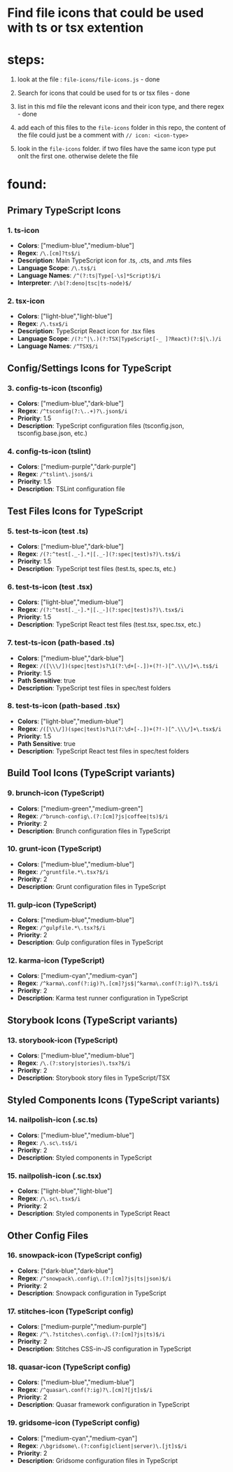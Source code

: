 # Find file icons that could be used with ts or tsx extention

# steps:
1. look at the file :
`file-icons/file-icons.js` - done

2. Search for icons that could be used for ts or tsx files - done
3. list in this md file the relevant icons and their  icon type, and there regex - done
4. add each of this files to the `file-icons` folder in this repo, the content of the file could just be a comment with
`// icon: <icon-type>`  
5. look in the `file-icons` folder. if two files have the same icon type put onlt the first one. otherwise delete the file

# found:

## Primary TypeScript Icons

### 1. ts-icon
- **Colors**: ["medium-blue","medium-blue"]
- **Regex**: `/\.[cm]?ts$/i`
- **Description**: Main TypeScript icon for .ts, .cts, and .mts files
- **Language Scope**: `/\.ts$/i`
- **Language Names**: `/^(?:ts|Type[-\s]*Script)$/i`
- **Interpreter**: `/\b(?:deno|tsc|ts-node)$/`

### 2. tsx-icon
- **Colors**: ["light-blue","light-blue"]
- **Regex**: `/\.tsx$/i`
- **Description**: TypeScript React icon for .tsx files
- **Language Scope**: `/(?:^|\.)(?:TSX|TypeScript[-_ ]?React)(?:$|\.)/i`
- **Language Names**: `/^TSX$/i`

## Config/Settings Icons for TypeScript

### 3. config-ts-icon (tsconfig)
- **Colors**: ["medium-blue","dark-blue"]
- **Regex**: `/^tsconfig(?:\..+)?\.json$/i`
- **Priority**: 1.5
- **Description**: TypeScript configuration files (tsconfig.json, tsconfig.base.json, etc.)

### 4. config-ts-icon (tslint)
- **Colors**: ["medium-purple","dark-purple"]
- **Regex**: `/^tslint\.json$/i`
- **Priority**: 1.5
- **Description**: TSLint configuration file

## Test Files Icons for TypeScript

### 5. test-ts-icon (test .ts)
- **Colors**: ["medium-blue","dark-blue"]
- **Regex**: `/(?:^test[._-].*|[._-](?:spec|test)s?)\.ts$/i`
- **Priority**: 1.5
- **Description**: TypeScript test files (test.ts, spec.ts, etc.)

### 6. test-ts-icon (test .tsx)
- **Colors**: ["light-blue","medium-blue"]
- **Regex**: `/(?:^test[._-].*|[._-](?:spec|test)s?)\.tsx$/i`
- **Priority**: 1.5
- **Description**: TypeScript React test files (test.tsx, spec.tsx, etc.)

### 7. test-ts-icon (path-based .ts)
- **Colors**: ["medium-blue","dark-blue"]
- **Regex**: `/([\\\/])(spec|test)s?\1(?:\d+[-.])+(?!-)[^.\\\/]+\.ts$/i`
- **Priority**: 1.5
- **Path Sensitive**: true
- **Description**: TypeScript test files in spec/test folders

### 8. test-ts-icon (path-based .tsx)
- **Colors**: ["light-blue","medium-blue"]
- **Regex**: `/([\\\/])(spec|test)s?\1(?:\d+[-.])+(?!-)[^.\\\/]+\.tsx$/i`
- **Priority**: 1.5
- **Path Sensitive**: true
- **Description**: TypeScript React test files in spec/test folders

## Build Tool Icons (TypeScript variants)

### 9. brunch-icon (TypeScript)
- **Colors**: ["medium-green","medium-green"]
- **Regex**: `/^brunch-config\.(?:[cm]?js|coffee|ts)$/i`
- **Priority**: 2
- **Description**: Brunch configuration files in TypeScript

### 10. grunt-icon (TypeScript)
- **Colors**: ["medium-blue","medium-blue"]
- **Regex**: `/^gruntfile.*\.tsx?$/i`
- **Priority**: 2
- **Description**: Grunt configuration files in TypeScript

### 11. gulp-icon (TypeScript)
- **Colors**: ["medium-blue","medium-blue"]
- **Regex**: `/^gulpfile.*\.tsx?$/i`
- **Priority**: 2
- **Description**: Gulp configuration files in TypeScript

### 12. karma-icon (TypeScript)
- **Colors**: ["medium-cyan","medium-cyan"]
- **Regex**: `/^karma\.conf(?:ig)?\.[cm]?js$|^karma\.conf(?:ig)?\.ts$/i`
- **Priority**: 2
- **Description**: Karma test runner configuration in TypeScript

## Storybook Icons (TypeScript variants)

### 13. storybook-icon (TypeScript)
- **Colors**: ["medium-blue","medium-blue"]
- **Regex**: `/\.(?:story|stories)\.tsx?$/i`
- **Priority**: 2
- **Description**: Storybook story files in TypeScript/TSX

## Styled Components Icons (TypeScript variants)

### 14. nailpolish-icon (.sc.ts)
- **Colors**: ["medium-blue","medium-blue"]
- **Regex**: `/\.sc\.ts$/i`
- **Priority**: 2
- **Description**: Styled components in TypeScript

### 15. nailpolish-icon (.sc.tsx)
- **Colors**: ["light-blue","light-blue"]
- **Regex**: `/\.sc\.tsx$/i`
- **Priority**: 2
- **Description**: Styled components in TypeScript React

## Other Config Files

### 16. snowpack-icon (TypeScript config)
- **Colors**: ["dark-blue","dark-blue"]
- **Regex**: `/^snowpack\.config\.(?:[cm]?js|ts|json)$/i`
- **Priority**: 2
- **Description**: Snowpack configuration in TypeScript

### 17. stitches-icon (TypeScript config)
- **Colors**: ["medium-purple","medium-purple"]
- **Regex**: `/^\.?stitches\.config\.(?:[cm]?js|ts)$/i`
- **Priority**: 2
- **Description**: Stitches CSS-in-JS configuration in TypeScript

### 18. quasar-icon (TypeScript config)
- **Colors**: ["medium-blue","medium-blue"]
- **Regex**: `/^quasar\.conf(?:ig)?\.[cm]?[jt]s$/i`
- **Priority**: 2
- **Description**: Quasar framework configuration in TypeScript

### 19. gridsome-icon (TypeScript config)
- **Colors**: ["medium-cyan","medium-cyan"]
- **Regex**: `/\bgridsome\.(?:config|client|server)\.[jt]s$/i`
- **Priority**: 2
- **Description**: Gridsome configuration files in TypeScript
